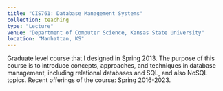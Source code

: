 ```yaml
---
title: "CIS761: Database Management Systems"
collection: teaching
type: "Lecture"
venue: "Department of Computer Science, Kansas State University"
location: "Manhattan, KS"
---
```


Graduate level course that I designed in Spring 2013. The purpose of this course is to introduce concepts, approaches, and techniques in database management, including relational databases and SQL, and also NoSQL topics. Recent offerings of the course: Spring 2016-2023. 
